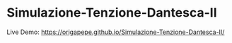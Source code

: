 # Simulazione-Tenzione-Dantesca-II

Live Demo: https://origapepe.github.io/Simulazione-Tenzione-Dantesca-II/
